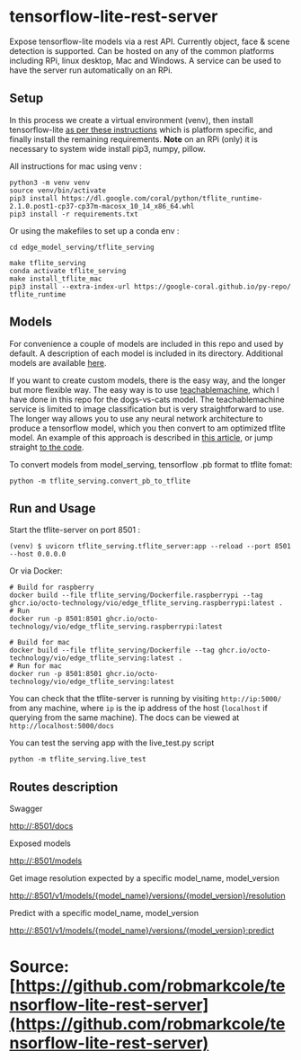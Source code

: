 # tensorflow-lite-rest-server
Expose tensorflow-lite models via a rest API. Currently object, face & scene detection is supported. Can be hosted on any of the common platforms including RPi, linux desktop, Mac and Windows. A service can be used to have the server run automatically on an RPi.

## Setup
In this process we create a virtual environment (venv), then install tensorflow-lite [as per these instructions](https://www.tensorflow.org/lite/guide/python) which is platform specific, and finally install the remaining requirements. **Note** on an RPi (only) it is necessary to system wide install pip3, numpy, pillow.

All instructions for mac using venv :
```
python3 -m venv venv
source venv/bin/activate
pip3 install https://dl.google.com/coral/python/tflite_runtime-2.1.0.post1-cp37-cp37m-macosx_10_14_x86_64.whl
pip3 install -r requirements.txt
```

Or using the makefiles to set up a conda env :

```
cd edge_model_serving/tflite_serving

make tflite_serving
conda activate tflite_serving
make install_tflite_mac
pip3 install --extra-index-url https://google-coral.github.io/py-repo/ tflite_runtime
```

## Models
For convenience a couple of models are included in this repo and used by default. A description of each model is included in its directory. Additional models are available [here](https://github.com/google-coral/edgetpu/tree/master/test_data).

If you want to create custom models, there is the easy way, and the longer but more flexible way. The easy way is to use [teachablemachine](https://teachablemachine.withgoogle.com/train/image), which I have done in this repo for the dogs-vs-cats model. The teachablemachine service is limited to image classification but is very straightforward to use. The longer way allows you to use any neural network architecture to produce a tensorflow model, which you then convert to am optimized tflite model. An example of this approach is described in [this article](https://towardsdatascience.com/inferences-from-a-tf-lite-model-transfer-learning-on-a-pre-trained-model-e16e7c5f0ee6), or jump straight [to the code](https://github.com/arshren/TFLite/blob/master/Transfer%20Learning%20with%20TFLite-Copy1.ipynb).

To convert models from model_serving, tensorflow .pb format to tflite fomat:

    python -m tflite_serving.convert_pb_to_tflite

## Run and Usage
Start the tflite-server on port 8501 :
```
(venv) $ uvicorn tflite_serving.tflite_server:app --reload --port 8501 --host 0.0.0.0
```

Or via Docker:

```
# Build for raspberry 
docker build --file tflite_serving/Dockerfile.raspberrypi --tag ghcr.io/octo-technology/vio/edge_tflite_serving.raspberrypi:latest .
# Run
docker run -p 8501:8501 ghcr.io/octo-technology/vio/edge_tflite_serving.raspberrypi:latest 
```
```
# Build for mac
docker build --file tflite_serving/Dockerfile --tag ghcr.io/octo-technology/vio/edge_tflite_serving:latest .
# Run for mac
docker run -p 8501:8501 ghcr.io/octo-technology/vio/edge_tflite_serving:latest
```

You can check that the tflite-server is running by visiting `http://ip:5000/` from any machine, where `ip` is the ip address of the host (`localhost` if querying from the same machine). The docs can be viewed at `http://localhost:5000/docs`

You can test the serving app with the live_test.py script
```
python -m tflite_serving.live_test
```


## Routes description

Swagger
    
[http://<IP>:8501/docs](http://<IP>:8501/docs)

Exposed models

[http://<IP>:8501/models](http://<IP>:8501/models)

Get image resolution expected by a specific model_name, model_version

[http://<IP>:8501/v1/models/{model_name}/versions/{model_version}/resolution](http://<IP>:8501/v1/models/{model_name}/versions/{model_version}/resolution)
    
Predict with a specific model_name, model_version

[http://<IP>:8501/v1/models/{model_name}/versions/{model_version}:predict](http://<IP>:8501/v1/models/{model_name}/versions/{model_version}:predict)



# Source: [https://github.com/robmarkcole/tensorflow-lite-rest-server](https://github.com/robmarkcole/tensorflow-lite-rest-server)
